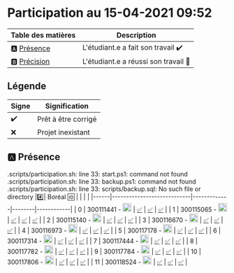 # Participation au 15-04-2021 09:52

| Table des matières            | Description                                             |
|-------------------------------|---------------------------------------------------------|
| :a: [Présence](#a-présence)   | L'étudiant.e a fait son travail    :heavy_check_mark:   |
| :b: [Précision](#b-précision) | L'étudiant.e a réussi son travail  :tada:               |

## Légende

| Signe              | Signification                 |
|--------------------|-------------------------------|
| :heavy_check_mark: | Prêt à être corrigé           |
| :x:                | Projet inexistant             |

## :a: Présence

.scripts/participation.sh: line 33: start.ps1: command not found
.scripts/participation.sh: line 33: backup.ps1: command not found
.scripts/participation.sh: line 33: scripts/backup.sql: No such file or directory
|:hash:| Boréal :id:                |    |  |  |
|------|----------------------------|-------------|--------|------------|
| 0 | 300111441 - <image src='https://avatars0.githubusercontent.com/u/55207099?s=460&v=4' width=20 height=20></image> | [:white_check_mark:](../300111441/start.ps1) | [:white_check_mark:](../300111441/backup.ps1) | [:white_check_mark:](../300111441/scripts/backup.sql) |
| 1 | 300115065 - <image src='https://avatars0.githubusercontent.com/u/54910778?s=460&v=4' width=20 height=20></image> | [:white_check_mark:](../300115065/start.ps1) | [:white_check_mark:](../300115065/backup.ps1) | [:white_check_mark:](../300115065/scripts/backup.sql) |
| 2 | 300115140 - <image src='https://avatars0.githubusercontent.com/u/54910329?s=460&v=4' width=20 height=20></image> | [:white_check_mark:](../300115140/start.ps1) | [:white_check_mark:](../300115140/backup.ps1) | [:white_check_mark:](../300115140/scripts/backup.sql) |
| 3 | 300116670 - <image src='https://avatars0.githubusercontent.com/u/55238107?s=460&v=4' width=20 height=20></image> | [:white_check_mark:](../300116670/start.ps1) | [:white_check_mark:](../300116670/backup.ps1) | [:white_check_mark:](../300116670/scripts/backup.sql) |
| 4 | 300116973 - <image src='https://avatars0.githubusercontent.com/u/54910252?s=460&v=4' width=20 height=20></image> | [:white_check_mark:](../300116973/start.ps1) | [:white_check_mark:](../300116973/backup.ps1) | [:white_check_mark:](../300116973/scripts/backup.sql) |
| 5 | 300117178 - <image src='https://avatars0.githubusercontent.com/u/54910937?s=460&v=4' width=20 height=20></image> | [:white_check_mark:](../300117178/start.ps1) | [:white_check_mark:](../300117178/backup.ps1) | [:white_check_mark:](../300117178/scripts/backup.sql) |
| 6 | 300117314 - <image src='https://avatars0.githubusercontent.com/u/54910700?s=460&v=4' width=20 height=20></image> | [:white_check_mark:](../300117314/start.ps1) | [:white_check_mark:](../300117314/backup.ps1) | [:white_check_mark:](../300117314/scripts/backup.sql) |
| 7 | 300117444 - <image src='https://avatars0.githubusercontent.com/u/54910261?s=460&v=4' width=20 height=20></image> | [:white_check_mark:](../300117444/start.ps1) | [:white_check_mark:](../300117444/backup.ps1) | [:white_check_mark:](../300117444/scripts/backup.sql) |
| 8 | 300117782 - <image src='https://avatars0.githubusercontent.com/u/56364697?s=460&v=4' width=20 height=20></image> | [:white_check_mark:](../300117782/start.ps1) | [:white_check_mark:](../300117782/backup.ps1) | [:white_check_mark:](../300117782/scripts/backup.sql) |
| 9 | 300117784 - <image src='https://avatars0.githubusercontent.com/u/54910102?s=460&v=4' width=20 height=20></image> | [:white_check_mark:](../300117784/start.ps1) | [:white_check_mark:](../300117784/backup.ps1) | [:white_check_mark:](../300117784/scripts/backup.sql) |
| 10 | 300117806 - <image src='https://avatars0.githubusercontent.com/u/54910103?s=460&v=4' width=20 height=20></image> | [:white_check_mark:](../300117806/start.ps1) | [:white_check_mark:](../300117806/backup.ps1) | [:white_check_mark:](../300117806/scripts/backup.sql) |
| 11 | 300118524 - <image src='https://avatars0.githubusercontent.com/u/56364857?s=460&v=4' width=20 height=20></image> | [:white_check_mark:](../300118524/start.ps1) | [:white_check_mark:](../300118524/backup.ps1) | [:white_check_mark:](../300118524/scripts/backup.sql) |
